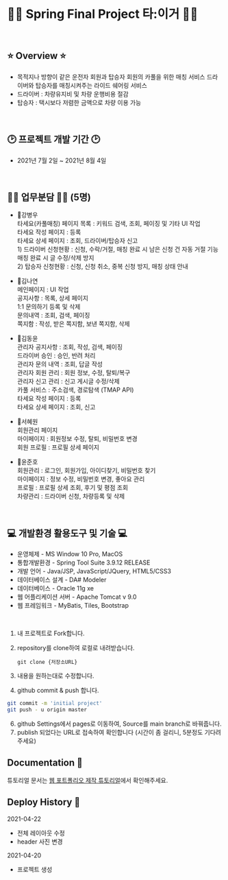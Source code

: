 <h1>🚗🚙 Spring Final Project 타:이거 🚐🚕</h1>
<br>

## ⭐️ Overview ⭐️
- 목적지나 방향이 같은 운전자 회원과 탑승자 회원의 카풀을 위한 매칭 서비스
드라이버와 탑승자를 매칭시켜주는 라이드 쉐어링 서비스
- 드라이버 : 차량유지비 및 차량 운행비용 절감
- 탑승자 : 택시보다 저렴한 금액으로 차량 이용 가능
<br>

## 🕑 프로젝트 개발 기간 🕑
- 2021년 7월 2일 ~ 2021년 8월 4일
<br>

## 🧙‍♂️ 업무분담 🧙‍♂️ (5명)
- 🧑강병우<br>
             타세요(카풀매칭) 페이지 목록 : 키워드 검색, 조회, 페이징 및 기타 UI 작업<br>
             타세요 작성 페이지 : 등록<br>
             타세요 상세 페이지 : 조회, 드라이버/탑승자 신고<br>
             1) 드라이버 신청현황 : 신청, 수락/거절, 매칭 완료 시 남은 신청 건 자동 거절 기능<br>                   매칭 완료 시 글 수정/삭제 방지<br>
             2) 탑승자 신청현황 : 신청, 신청 취소, 중복 신청 방지, 매칭 상태 안내<br>
            
- 👩김나연<br>
             메인페이지 : UI 작업<br>
             공지사항 : 목록, 상세 페이지<br>
             1:1 문의하기 등록 및 삭제<br>
             문의내역 : 조회, 검색, 페이징<br>
             쪽지함 : 작성, 받은 쪽지함, 보낸 쪽지함, 삭제<br>
             
- 🧑김동윤<br>
             관리자 공지사항 : 조회, 작성, 검색, 페이징 <br>
             드라이버 승인 : 승인, 반려 처리<br>
             관리자 문의 내역 : 조회, 답글 작성<br>
             관리자 회원 관리 : 회원 정보, 수정, 탈퇴/복구<br>
             관리자 신고 관리 : 신고 게시글 수정/삭제<br>
             카풀 서비스 : 주소검색, 경로탐색 (TMAP API)<br>
             타세요 작성 페이지 : 등록<br>
             타세요 상세 페이지 : 조회, 신고<br>
             
- 👩서혜원<br>
             회원관리 페이지<br>
             마이페이지 : 회원정보 수정, 탈퇴, 비밀번호 변경<br>
             회원 프로필 : 프로필 상세 페이지<br>
             
- 🧑윤준호<br>
             회원관리 : 로그인, 회원가입, 아이디찾기, 비밀번호 찾기<br>
             마이페이지 : 정보 수정, 비밀번호 변경, 좋아요 관리<br>
             프로필 : 프로필 상세 조회, 후기 및 평점 조회<br>
             차량관리 : 드라이버 신청, 차량등록 및 삭제<br>
 <br>
 
## 💻 개발환경 활용도구 및 기술 💻<br>
- 운영체제             - MS Window 10 Pro, MacOS<br>
- 통합개발환경         - Spring Tool Suite 3.9.12 RELEASE<br>
- 개발 언어            - Java/JSP, JavaScript/JQuery, HTML5/CSS3<br>
- 데이터베이스 설계    - DA# Modeler<br>
- 데이터베이스         - Oracle 11g xe<br>
- 웹 어플리케이션 서버 - Apache Tomcat v 9.0<br>
- 웹 프레임워크        - MyBatis, Tiles, Bootstrap<br>
<br>

1. 내 프로젝트로 Fork합니다.
2. repository를 clone하여 로컬로 내려받습니다.

    ```
    git clone {저장소URL}
    ```

4. 내용을 원하는대로 수정합니다.
5. github commit & push 합니다.

```bash
git commit -m 'initial project'
git push - u origin master
```
6. github Settings에서 pages로 이동하여, Source를 main branch로 바꿔줍니다.
7. publish 되었다는 URL로 접속하여 확인합니다 (시간이 좀 걸리니, 5분정도 기다려주세요)


## Documentation 📑

튜토리얼 문서는 [웹 포트폴리오 제작 튜토리얼](https://www.notion.so/cucus/85e3bec77d904f1fa282cec4756232c3)에서 확인해주세요.

## Deploy History 🌳

2021-04-22

- 전체 레이아웃 수정
- header 사진 변경

2021-04-20

- 프로젝트 생성
